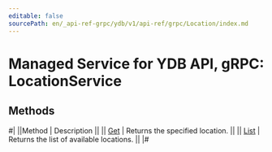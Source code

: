 ```yaml
---
editable: false
sourcePath: en/_api-ref-grpc/ydb/v1/api-ref/grpc/Location/index.md
---
```


# Managed Service for YDB API, gRPC: LocationService

## Methods

#|
||Method | Description ||
|| [Get](get.md) | Returns the specified location. ||
|| [List](list.md) | Returns the list of available locations. ||
|#